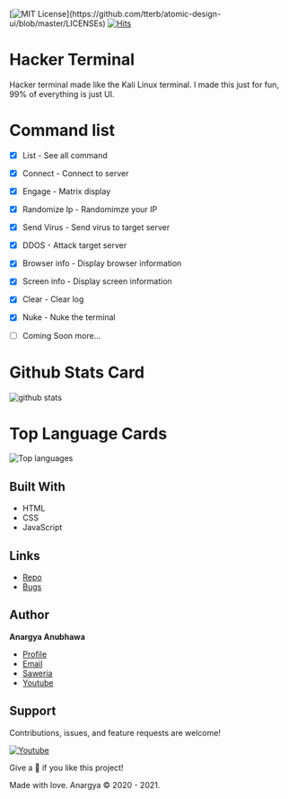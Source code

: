 [![MIT License](https://img.shields.io/apm/l/atomic-design-ui.svg?)](https://github.com/tterb/atomic-design-ui/blob/master/LICENSEs)
[![Hits](https://hits.seeyoufarm.com/api/count/incr/badge.svg?url=https%3A%2F%2Fgithub.com%2Fanargya-anubhawa%2Fhacker-terminal&count_bg=%236B8FF6&title_bg=%23555555&icon=&icon_color=%23E7E7E7&title=Repository+Views&edge_flat=false)](https://hits.seeyoufarm.com)
<h1> Hacker Terminal</h1>
<p>Hacker terminal made like the Kali Linux terminal. I made this just for fun, 99% of everything is just UI.</p>

# Command list

- [x] List - See all command
- [x] Connect - Connect to server
- [x] Engage - Matrix display
- [x] Randomize Ip - Randomimze your IP
- [x] Send Virus - Send virus to target server
- [x] DDOS - Attack target server
- [x] Browser info - Display browser information
- [x] Screen info - Display screen information
- [x] Clear - Clear log
- [x] Nuke - Nuke the terminal
- [ ] Coming Soon more...



# Github Stats Card
![github stats](https://github-readme-stats.vercel.app/api?username=anargya-anubhawa)

# Top Language Cards
![Top languages](https://github-readme-stats.vercel.app/api/top-langs/?username=anargya-anubhawa)

## Built With

- HTML
- CSS
- JavaScript

## Links

- [Repo](https://github.com/anargya-anubhawa/hacker-terminal "Repo")
- [Bugs](https://github.com/anargya-anubhawa/hacker-terminal/issues "Issues Page")

## Author

**Anargya Anubhawa**

- [Profile](https://github.com/anargya-anubhawa "Anargya Prima Anubhawa")
- [Email](anargyaprima2@gmail.com?subject=Hi  "Hi!")
- [Saweria](https://saweria.co/AnargyaAnubhawa "Anargya Prima Anubhawa")
- [Youtube](https://youtube.com/channel/UCYbCoNjc_H7gsrlLCUJ-1sg "Anargya Prima Anubhawa")

## Support

Contributions, issues, and feature requests are welcome!

<a href="https://youtube.com/channel/UCYbCoNjc_H7gsrlLCUJ-1sg?sub_confirmation=1"><img alt="Youtube" title="Youtube" src="https://img.shields.io/badge/-Subscribe-red?style=for-the-badge&logo=youtube&logoColor=white"/></a>

Give a 🌟 if you like this project!

Made with love. Anargya © 2020 - 2021.
